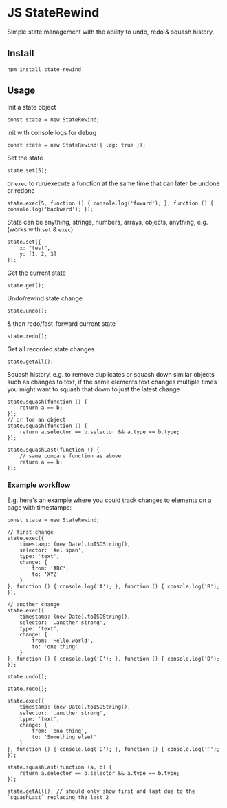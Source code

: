 # JS StateRewind

Simple state management with the ability to undo, redo & squash history.

## Install

```
npm install state-rewind
```

## Usage

Init a state object
```
const state = new StateRewind;
```
init with console logs for debug
```
const state = new StateRewind({ log: true });
```

Set the state
```
state.set(5);
```
or `exec` to run/execute a function at the same time that can later be undone or redone
```
state.exec(5, function () { console.log('foward'); }, function () { console.log('backward'); });
```

State can be anything, strings, numbers, arrays, objects, anything, e.g. (works with `set` & `exec`)
```
state.set({
    x: "test",
    y: [1, 2, 3]
});
```

Get the current state
```
state.get();
```

Undo/rewind state change
```
state.undo();
```

& then redo/fast-forward current state
```
state.redo();
```

Get all recorded state changes
```
state.getAll();
```

Squash history, e.g. to remove duplicates or squash down similar objects such as changes to text, if the same elements text changes multiple times you might want to squash that down to just the latest change
```
state.squash(function () {
    return a == b;
});
// or for an object
state.squash(function () {
    return a.selector == b.selector && a.type == b.type;
});
```
```
state.squashLast(function () {
    // same compare function as above
    return a == b;
});
```


### Example workflow

E.g. here's an example where you could track changes to elements on a page with timestamps:

```
const state = new StateRewind;

// first change
state.exec({
    timestamp: (new Date).toISOString(),
    selector: '#el span',
    type: 'text',
    change: {
        from: 'ABC',
        to: 'XYZ'
    }
}, function () { console.log('A'); }, function () { console.log('B'); });

// another change
state.exec({
    timestamp: (new Date).toISOString(),
    selector: '.another strong',
    type: 'text',
    change: {
        from: 'Hello world',
        to: 'one thing'
    }
}, function () { console.log('C'); }, function () { console.log('D'); });

state.undo();

state.redo();

state.exec({
    timestamp: (new Date).toISOString(),
    selector: '.another strong',
    type: 'text',
    change: {
        from: 'one thing',
        to: 'Something else!'
    }
}, function () { console.log('E'); }, function () { console.log('F'); });

state.squashLast(function (a, b) {
    return a.selector == b.selector && a.type == b.type;
});

state.getAll(); // should only show first and last due to the `squashLast` replacing the last 2
```
